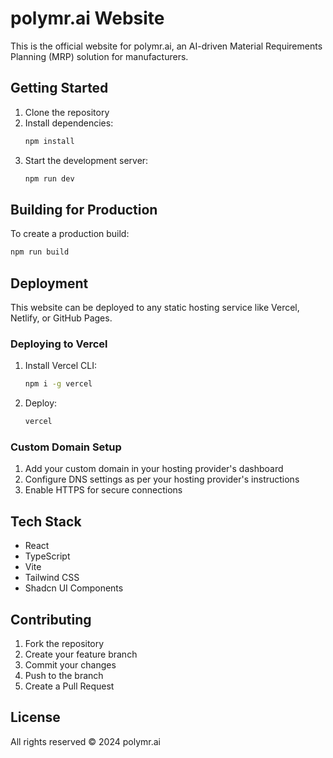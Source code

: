 # polymr.ai Website

This is the official website for polymr.ai, an AI-driven Material Requirements Planning (MRP) solution for manufacturers.

## Getting Started

1. Clone the repository
2. Install dependencies:
   ```bash
   npm install
   ```
3. Start the development server:
   ```bash
   npm run dev
   ```

## Building for Production

To create a production build:

```bash
npm run build
```

## Deployment

This website can be deployed to any static hosting service like Vercel, Netlify, or GitHub Pages.

### Deploying to Vercel

1. Install Vercel CLI:
   ```bash
   npm i -g vercel
   ```
2. Deploy:
   ```bash
   vercel
   ```

### Custom Domain Setup

1. Add your custom domain in your hosting provider's dashboard
2. Configure DNS settings as per your hosting provider's instructions
3. Enable HTTPS for secure connections

## Tech Stack

- React
- TypeScript
- Vite
- Tailwind CSS
- Shadcn UI Components

## Contributing

1. Fork the repository
2. Create your feature branch
3. Commit your changes
4. Push to the branch
5. Create a Pull Request

## License

All rights reserved © 2024 polymr.ai
